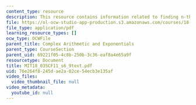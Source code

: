 ```yaml
---
content_type: resource
description: This resource contains information related to finding n-th roots.
file: https://ol-ocw-studio-app-production.s3.amazonaws.com/courses/18-03sc-differential-equations-fall-2011/76e264f8245dae2a02ce54ecb3e135af_MIT18_03SCF11_s6_9text.pdf
file_type: application/pdf
learning_resource_types: []
ocw_type: OCWFile
parent_title: Complex Arithmetic and Exponentials
parent_type: CourseSection
parent_uid: 69221f05-4c8b-250b-3c36-eaf8a4e65a9f
resourcetype: Document
title: MIT18_03SCF11_s6_9text.pdf
uid: 76e264f8-245d-ae2a-02ce-54ecb3e135af
video_files:
  video_thumbnail_file: null
video_metadata:
  youtube_id: null
---
```

